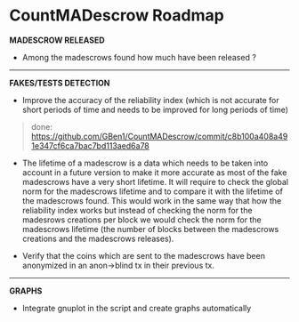# CountMADescrow Roadmap 

**MADESCROW RELEASED**

- Among the madescrows found how much have been released ?
***
**FAKES/TESTS DETECTION**

- Improve the accuracy of the reliability index (which is not accurate for short periods of time and needs to be improved for long periods of time)

> done: https://github.com/GBen1/CountMADescrow/commit/c8b100a408a491e347cf6ca7bac7bd113aed6a78

- The lifetime of a madescrow is a data which needs to be taken into account in a future version to make it more accurate as most of the fake madescrows have a very short lifetime. It will require to check the global norm for the madescrows lifetime and to compare it with the lifetime of the madescrows found. This would work in the same way that how the reliability index works but instead of checking the norm for the madesrows creations per block we would check the norm for the madescrows lifetime (the number of blocks between the madescrows creations and the madescrows releases).

- Verify that the coins which are sent to the madescrows have been anonymized in an anon->blind tx in their previous tx.
***
**GRAPHS**

- Integrate gnuplot in the script and create graphs automatically
